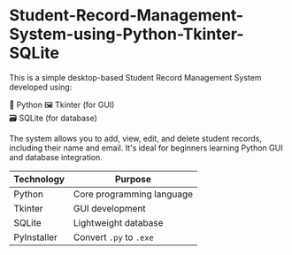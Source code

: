 # Student-Record-Management-System-using-Python-Tkinter-SQLite

This is a simple desktop-based Student Record Management System developed using:  

🐍 Python 
🖼 Tkinter (for GUI)  
🗃 SQLite (for database)  

The system allows you to add, view, edit, and delete student records, including their name and email. It's ideal for beginners learning Python GUI and database integration.


 Technology  | Purpose                   
 ----------- | ------------------------- 
 Python      | Core programming language 
 Tkinter     | GUI development           
 SQLite      | Lightweight database      
 PyInstaller | Convert `.py` to `.exe`   
